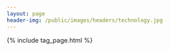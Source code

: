 ```yaml
---
layout: page
header-img: /public/images/headers/technology.jpg
---
```


{% include tag_page.html %}
